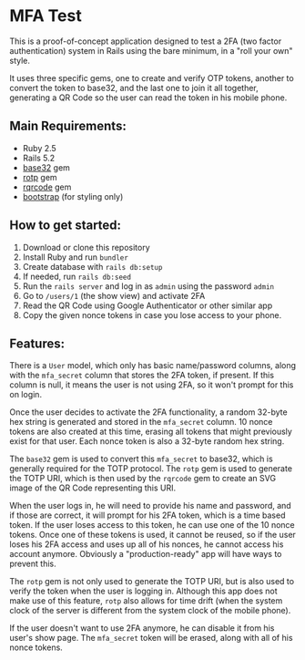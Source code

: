 # MFA Test

This is a proof-of-concept application designed to test a 2FA (two factor
authentication) system in Rails using the bare minimum, in a "roll your own"
style.

It uses three specific gems, one to create and verify OTP tokens, another to
convert the token to base32, and the last one to join it all together,
generating a QR Code so the user can read the token in his mobile phone.

## Main Requirements:

* Ruby 2.5
* Rails 5.2
* [base32](https://github.com/stesla/base32) gem
* [rotp](https://github.com/mdp/rotp) gem
* [rqrcode](https://github.com/whomwah/rqrcode) gem
* [bootstrap](https://github.com/twbs/bootstrap-rubygem) (for styling only)

## How to get started:

1. Download or clone this repository
2. Install Ruby and run `bundler`
3. Create database with `rails db:setup`
4. If needed, run `rails db:seed`
5. Run the `rails server` and log in as `admin` using the password `admin`
6. Go to `/users/1` (the show view) and activate 2FA
7. Read the QR Code using Google Authenticator or other similar app
8. Copy the given nonce tokens in case you lose access to your phone.

## Features:

There is a `User` model, which only has basic name/password columns, along with
the `mfa_secret` column that stores the 2FA token, if present. If this column
is null, it means the user is not using 2FA, so it won't prompt for this on
login.

Once the user decides to activate the 2FA functionality, a random 32-byte hex
string is generated and stored in the `mfa_secret` column. 10 nonce tokens are
also created at this time, erasing all tokens that might previously exist for
that user. Each nonce token is also a 32-byte random hex string.

The `base32` gem is used to convert this `mfa_secret` to base32, which is
generally required for the TOTP protocol. The `rotp` gem is used to generate
the TOTP URI, which is then used by the `rqrcode` gem to create an SVG image of
the QR Code representing this URI.

When the user logs in, he will need to provide his name and password, and if
those are correct, it will prompt for his 2FA token, which is a time based
token. If the user loses access to this token, he can use one of the 10 nonce
tokens. Once one of these tokens is used, it cannot be reused, so if the user
loses his 2FA access and uses up all of his nonces, he cannot access his account
anymore. Obviously a "production-ready" app will have ways to prevent this.

The `rotp` gem is not only used to generate the TOTP URI, but is also used to
verify the token when the user is logging in. Although this app does not make
use of this feature, `rotp` also allows for time drift (when the system clock
of the server is different from the system clock of the mobile phone).

If the user doesn't want to use 2FA anymore, he can disable it from his user's
show page. The `mfa_secret` token will be erased, along with all of his nonce
tokens.
